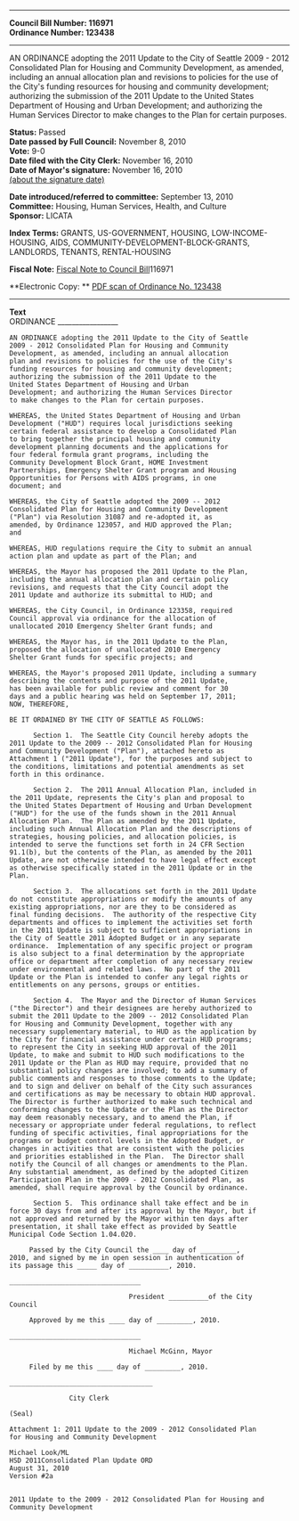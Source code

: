 * * * * *  
  
**Council Bill Number: [](#h0)[](#h2)116971**   
**Ordinance Number: 123438**  
  
* * * * *  
  
AN ORDINANCE adopting the 2011 Update to the City of Seattle 2009 - 2012 Consolidated Plan for Housing and Community Development, as amended, including an annual allocation plan and revisions to policies for the use of the City's funding resources for housing and community development; authorizing the submission of the 2011 Update to the United States Department of Housing and Urban Development; and authorizing the Human Services Director to make changes to the Plan for certain purposes.  
  
**Status:** Passed   
**Date passed by Full Council:** November 8, 2010   
**Vote:** 9-0   
**Date filed with the City Clerk:** November 16, 2010   
**Date of Mayor's signature:** November 16, 2010   
[(about the signature date)](/~public/approvaldate.htm)   
  
  
**Date introduced/referred to committee:** September 13, 2010   
**Committee:** Housing, Human Services, Health, and Culture   
**Sponsor:** LICATA   
  
**Index Terms:** GRANTS, US-GOVERNMENT, HOUSING, LOW-INCOME-HOUSING, AIDS, COMMUNITY-DEVELOPMENT-BLOCK-GRANTS, LANDLORDS, TENANTS, RENTAL-HOUSING  
  
**Fiscal Note:** [Fiscal Note to Council Bill](http://clerk.seattle.gov/~public/fnote/116971.htm)[](#h1)[](#h3)116971  
  
**Electronic Copy: ** [PDF scan of Ordinance No. 123438](/~archives/Ordinances/Ord_123438.pdf)  
  
* * * * *  
  
**Text**  
    ORDINANCE _________________  
  
    AN ORDINANCE adopting the 2011 Update to the City of Seattle  
    2009 - 2012 Consolidated Plan for Housing and Community  
    Development, as amended, including an annual allocation  
    plan and revisions to policies for the use of the City's  
    funding resources for housing and community development;  
    authorizing the submission of the 2011 Update to the  
    United States Department of Housing and Urban  
    Development; and authorizing the Human Services Director  
    to make changes to the Plan for certain purposes.  
  
    WHEREAS, the United States Department of Housing and Urban  
    Development ("HUD") requires local jurisdictions seeking  
    certain federal assistance to develop a Consolidated Plan  
    to bring together the principal housing and community  
    development planning documents and the applications for  
    four federal formula grant programs, including the  
    Community Development Block Grant, HOME Investment  
    Partnerships, Emergency Shelter Grant program and Housing  
    Opportunities for Persons with AIDS programs, in one  
    document; and  
  
    WHEREAS, the City of Seattle adopted the 2009 -- 2012  
    Consolidated Plan for Housing and Community Development  
    ("Plan") via Resolution 31087 and re-adopted it, as  
    amended, by Ordinance 123057, and HUD approved the Plan;  
    and  
  
    WHEREAS, HUD regulations require the City to submit an annual  
    action plan and update as part of the Plan; and  
  
    WHEREAS, the Mayor has proposed the 2011 Update to the Plan,  
    including the annual allocation plan and certain policy  
    revisions, and requests that the City Council adopt the  
    2011 Update and authorize its submittal to HUD; and  
  
    WHEREAS, the City Council, in Ordinance 123358, required  
    Council approval via ordinance for the allocation of  
    unallocated 2010 Emergency Shelter Grant funds; and  
  
    WHEREAS, the Mayor has, in the 2011 Update to the Plan,  
    proposed the allocation of unallocated 2010 Emergency  
    Shelter Grant funds for specific projects; and  
  
    WHEREAS, the Mayor's proposed 2011 Update, including a summary  
    describing the contents and purpose of the 2011 Update,  
    has been available for public review and comment for 30  
    days and a public hearing was held on September 17, 2011;  
    NOW, THEREFORE,  
  
    BE IT ORDAINED BY THE CITY OF SEATTLE AS FOLLOWS:  
  
          Section 1.  The Seattle City Council hereby adopts the  
    2011 Update to the 2009 -- 2012 Consolidated Plan for Housing  
    and Community Development ("Plan"), attached hereto as  
    Attachment 1 ("2011 Update"), for the purposes and subject to  
    the conditions, limitations and potential amendments as set  
    forth in this ordinance.  
  
          Section 2.  The 2011 Annual Allocation Plan, included in  
    the 2011 Update, represents the City's plan and proposal to  
    the United States Department of Housing and Urban Development  
    ("HUD") for the use of the funds shown in the 2011 Annual  
    Allocation Plan.  The Plan as amended by the 2011 Update,  
    including such Annual Allocation Plan and the descriptions of  
    strategies, housing policies, and allocation policies, is  
    intended to serve the functions set forth in 24 CFR Section  
    91.1(b), but the contents of the Plan, as amended by the 2011  
    Update, are not otherwise intended to have legal effect except  
    as otherwise specifically stated in the 2011 Update or in the  
    Plan.  
  
          Section 3.  The allocations set forth in the 2011 Update  
    do not constitute appropriations or modify the amounts of any  
    existing appropriations, nor are they to be considered as  
    final funding decisions.  The authority of the respective City  
    departments and offices to implement the activities set forth  
    in the 2011 Update is subject to sufficient appropriations in  
    the City of Seattle 2011 Adopted Budget or in any separate  
    ordinance.  Implementation of any specific project or program  
    is also subject to a final determination by the appropriate  
    office or department after completion of any necessary review  
    under environmental and related laws.  No part of the 2011  
    Update or the Plan is intended to confer any legal rights or  
    entitlements on any persons, groups or entities.  
  
          Section 4.  The Mayor and the Director of Human Services  
    ("the Director") and their designees are hereby authorized to  
    submit the 2011 Update to the 2009 -- 2012 Consolidated Plan  
    for Housing and Community Development, together with any  
    necessary supplementary material, to HUD as the application by  
    the City for financial assistance under certain HUD programs;  
    to represent the City in seeking HUD approval of the 2011  
    Update, to make and submit to HUD such modifications to the  
    2011 Update or the Plan as HUD may require, provided that no  
    substantial policy changes are involved; to add a summary of  
    public comments and responses to those comments to the Update;  
    and to sign and deliver on behalf of the City such assurances  
    and certifications as may be necessary to obtain HUD approval.  
    The Director is further authorized to make such technical and  
    conforming changes to the Update or the Plan as the Director  
    may deem reasonably necessary, and to amend the Plan, if  
    necessary or appropriate under federal regulations, to reflect  
    funding of specific activities, final appropriations for the  
    programs or budget control levels in the Adopted Budget, or  
    changes in activities that are consistent with the policies  
    and priorities established in the Plan.  The Director shall  
    notify the Council of all changes or amendments to the Plan.  
    Any substantial amendment, as defined by the adopted Citizen  
    Participation Plan in the 2009 - 2012 Consolidated Plan, as  
    amended, shall require approval by the Council by ordinance.  
  
          Section 5.  This ordinance shall take effect and be in  
    force 30 days from and after its approval by the Mayor, but if  
    not approved and returned by the Mayor within ten days after  
    presentation, it shall take effect as provided by Seattle  
    Municipal Code Section 1.04.020.  
  
         Passed by the City Council the ____ day of _________,  
    2010, and signed by me in open session in authentication of  
    its passage this _____ day of __________, 2010.  
  
    _________________________________  
  
                                  President __________of the City  
    Council  
  
         Approved by me this ____ day of _________, 2010.  
  
    _________________________________  
  
                                  Michael McGinn, Mayor  
  
         Filed by me this ____ day of _________, 2010.  
  
    ____________________________________  
  
                   City Clerk  
  
    (Seal)  
  
    Attachment 1: 2011 Update to the 2009 - 2012 Consolidated Plan  
    for Housing and Community Development  
  
    Michael Look/ML  
    HSD 2011Consolidated Plan Update ORD  
    August 31, 2010  
    Version #2a  
  
  
    2011 Update to the 2009 - 2012 Consolidated Plan for Housing and Community Development   

